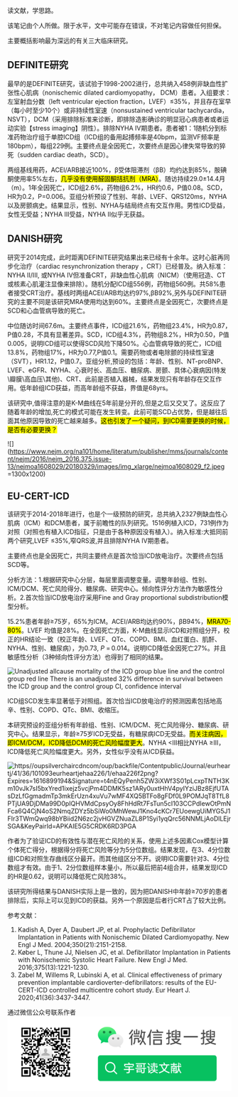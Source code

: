 读文献，学思路。

该笔记由个人所做。限于水平，文中可能存在错误，不对笔记内容做任何担保。

主要概括影响最为深远的有关三大临床研究。

## **DEFINITE研究**

最早的是DEFINITE研究，该试验于1998-2002进行，总共纳入458例非缺血性扩张性心肌病（nonischemic dilated cardiomyopathy， DCM）患者。入组要求：左室射血分数（left ventricular ejection fraction，LVEF）≤35%，并且存在室早（每小时至少10个）或非持续性室速（nonsustained ventricular tachycardia，NSVT），DCM（采用排除标准来诊断，即排除造影确诊的明显冠心病患者或者运动实验【stress imaging】阴性）。排除NYHA IV期患者。患者被1：1随机分到标准药物治疗组于单腔ICD组（ICD组的备用起搏频率是40bpm，监测VF频率是180bpm），每组229例。主要终点是全因死亡，次要终点是因心律失常导致的猝死（sudden cardiac death，SCD）。

两组基线用药，ACEI/ARB接近100%，β受体阻滞剂（βB）均约达到85%，胺碘酮使用率5%左右，<mark>几乎没有使用醛固酮拮抗剂（MRA）</mark>。随访持续29.0±14.4月（m）。1年全因死亡，ICD组2.6%，药物组6.2%，HR约0.6，P值0.08。SCD，HR为0.2，P=0.006。亚组分析预设了性别、年龄、LVEF、QRS120ms，NYHA以及房颤病史。结果显示，性别、NYHA与结局终点有交互作用。男性ICD受益，女性无受益；NYHA III受益，NYHA II似乎无获益。

## **DANISH研究**

研究于2014完成，此时距离DEFINITE研究结果出来已经有十余年。这时心脏再同步化治疗（cardiac resynchronization therapy ，CRT）已经普及。纳入标准：NYHA II/III, 或NYHA IV但准备CRT，非缺血性心肌病（NICM）（使用冠造、CT或核素心肌灌注显像来排除）。随机分配ICD组556例，药物组560例。共58%患者接受CRT治疗。基线时两组ACEI/ARB均达约97%,βB92%,另外与DEFINITE研究的主要不同是该研究MRA使用均达到60%。主要终点是全因死亡，次要终点是SCD和心血管病导致的死亡。

中位随访时间67.6m。主要终点事件，ICD组21.6%，药物组23.4%，HR为0.87，P值0.28，不具有显著差异。SCD，ICD组4.3%，药物组8.2%，HR为0.50，P值0.005，说明ICD组可以使得SCD风险下降50%。心血管病导致的死亡，ICD组13.8%，药物组17%，HR为0.77,P值0.1。需要药物或者电除颤的持续性室速（SVT），HR1.12，P值0.7。亚组分析,预设的包括：年龄、性别、NT-proBNP、LVEF、eGFR、NYHA、心衰时长、高血压、糖尿病、房颤、具体心衰病因(特发\瓣膜\高血压\其他)、CRT、此前是否植入器械，结果发现只有年龄存在交互作用。低年龄组ICD获益，而高年龄组不获益，界值是68yrs。

该研究中,值得注意的是K-M曲线在5年前是分开的,但是之后又交叉了。这反应了随着年龄的增加,死亡的模式可能在发生转变。此前可能SCD占优势，但是越往后面其他原因导致的死亡越来越多。<mark>这也引发了一个疑问，到ICD需要更换的时候，是否有必要更换？</mark>

![](https://www.nejm.org/na101/home/literatum/publisher/mms/journals/content/nejm/2016/nejm_2016.375.issue-13/nejmoa1608029/20180329/images/img_xlarge/nejmoa1608029_f2.jpeg =1300x1200)

## EU-CERT-ICD

该研究于2014-2018年进行，也是个一级预防的研究，总共纳入2327例缺血性心肌病（ICM）和DCM患者，属于前瞻性的队列研究。1516例植入ICD，731例作为对照（对照也有植入ICD指征，只是由于各种原因没有植入）。纳入标准:大抵同前两个研究,LVEF ≤35%,窄QRS波,并且排除NYHA IV期患者。

主要终点也是全因死亡，共同主要终点是首次恰当ICD放电治疗。次要终点包括SCD等。

分析方法：1.根据研究中心分层，每层里面调整变量。调整年龄组、性别、ICM/DCM、死亡风险得分、糖尿病、研究中心。倾向性评分方法作为敏感性分析。2.首次恰当ICD放电治疗采用Fine and Gray proportional subdistribution模型分析。

15.2%患者年龄≥75岁，65%为ICM。ACEI/ARB均达约90%，βB94%，<mark>MRA70-80%</mark>。LVEF 均值是28%。在全因死亡方面，K-M曲线显示ICD和对照组分开，校正的HR结论一致（校正年龄、LVEF、QTc、COPD、BMI、血红蛋白、肌酐、NYHA、性别、糖尿病），为0.73, *P* = 0.014。说明ICD降低全因死亡27%。并且敏感性分析（3种倾向性评分方法）也得到了相同的结果。

![Unadjusted allcause mortality of the ICD group blue line and the control group red line There is an unadjusted 32% difference in survival between the ICD group and the control group CI, confidence interval](https://oup.silverchair-cdn.com/oup/backfile/Content_public/Journal/eurheartj/41/36/10.1093_eurheartj_ehaa226/1/m_ehaa226f3.png?Expires=1616097262&Signature=NGKnfcLmcUGZYWsM8vgswFFsFrumwgsMrOc9LJvQz4BX4~4f5RRzpcvM8GjjWPcto34WeIo1acq8n9nFuw~1r41P0cTf1VaVCxMKvGjP4Z14MNqAqw8UgZMKtIlM2le6UZprxXSogZ11btCP~5pdZN-88WYjbGdls7TRgw-S1tb7yhyVTajUWUh4DO6G4-a-gdjjEQQiUlDjxAnKBxsWsRiTNSNH~8ttzFjD2hpl~8USMfG3fmE6~-kOym2MvDyMijgqzecz2~MtM0nlQvuhtHclzw8OPvOsU1OzJqvgfkhy6lHF06EjGcWQZT6Ei6KH-foRYBdYEkxuIUP4SK0QJA__&Key-Pair-Id=APKAIE5G5CRDK6RD3PGA)

ICD组SCD发生率显著低于对照组。首次恰当ICD放电治疗的预测因素包括地高辛、性别、COPD、QTc、BMI、收缩压。

本研究预设的亚组分析有年龄组、性别、ICM/DCM、死亡风险得分、糖尿病、研究中心。结果显示，年龄≥75岁ICD无受益，有糖尿病ICD无受益。<mark>而关注病因，即ICM/DCM，ICD降低DCM的死亡风险幅度更大</mark>。NYHA <III相比NYHA ≥III，ICD降低死亡风险幅度更大。另外，女性似乎没有从ICD获益。

![https//oupsilverchaircdncom/oup/backfile/Contentpublic/Journal/eurheartj/41/36/101093eurheartjehaa226/1/ehaa226f2png?Expires=1616899194&Signature=t4nEQyPenh5ZW3iXWf3S01pLcxpTNTH3Km10vJk7sI5bxYred1ixejz5vcjPm4DDMK5sz1ARy0uxtHhV4pyIYziJBz8EjfUTAsDzLfGgmadmTp3mkErUzn4xuVu7wMF4XQ5BTFo8gFDf0L9POMJqT8TfL8PTjUA9DjDMa99D0pIQHVMdCpsyOy8FhHdRt7FsTun5cI103CCPdIewOtPmNFca6Q4CjN4oS2NmqZDYz5bSiWo0MhWewJ1Kno4cKCr7EUoewgUiMYG5J1FIr3TWmQwq98bYBiid2N6zc2jvHGVZNuaZL8P1Syi1yqQrc56NNMLjAoDlLEjrSGA&KeyPairId=APKAIE5G5CRDK6RD3PGA](https://oup.silverchair-cdn.com/oup/backfile/Content_public/Journal/eurheartj/41/36/10.1093_eurheartj_ehaa226/1/ehaa226f2.png?Expires=1616899194&Signature=t4nEQyPenh5ZW3iXWf3S01p-LcxpTNTH3Km10v-Jk7sI5bxYred1ixejz5vcjPm4DDMK5sz1ARy0uxtHhV4pyIYziJBz8EjfUTAsDzLfGgmadmTp3mkErUzn4-xuVu7wMF4X-Q5BTFo8gFDf0L9POMJqT8TfL8PTjUA9DjDMa99D0pIQHVMdCpsyOy8FhHdRt7FsTun5cI103CCPdIewOtPmNFca6Q4CjN4oS2-NmqZDYz~5bSiWo0MhWewJ1Kno4cKCr7EUoewgUiMYG5J1FIr3TWmQwq98bYBiid2N6-zc2jvHGVZNuaZL8P1Syi1yqQrc56NNMLjAoDlLEjrSGA__&Key-Pair-Id=APKAIE5G5CRDK6RD3PGA)

作者为了验证ICD的有效性与潜在死亡风险的关系，使用上述多因素Cox模型计算个体死亡得分，根据得分将死亡风险等分为5分位数组。结果发现，在3、4分位数组ICD和对照生存曲线区分最开。而其他组区分不开。说明ICD需要针对3、4分位数组才有效。由于1、2分位数组样本量小，所以最后把前4组合并，结果发现ICD的HR是0.62，说明可以降低死亡风险38%。

该研究所得结果与DANISH实际上是一致的，因为把DANISH中年龄≥70岁的患者排除后，实际上可以见到ICD的获益。另外一个原因是后者行CRT占了较大比例。

参考文献： 

1. Kadish A, Dyer A, Daubert JP, et al. Prophylactic Defibrillator Implantation in Patients with Nonischemic Dilated Cardiomyopathy. New Engl J Med. 2004;350(21):2151-2158.
2. Køber L, Thune JJ, Nielsen JC, et al. Defibrillator Implantation in Patients with Nonischemic Systolic Heart Failure. New Engl J Med. 2016;375(13):1221-1230.
3. Zabel M, Willems R, Lubinski A, et al. Clinical effectiveness of primary prevention implantable cardioverter-defibrillators: results of the EU-CERT-ICD controlled multicentre cohort study. Eur Heart J. 2020;41(36):3437-3447.

通过微信公众号联系作者
![](https://raw.githubusercontent.com/literatureyes/literatureyes.github.io/master/images/%E4%BA%8C%E7%BB%B4%E7%A0%81.png)
